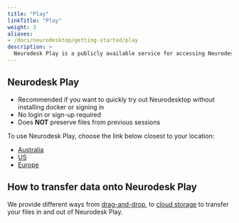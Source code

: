```yaml
---
title: "Play"
linkTitle: "Play"
weight: 3
aliases:
- /docs/neurodesktop/getting-started/play
description: >
  Neurodesk Play is a publicly available service for accessing Neurodesk without any setup
---
```


## Neurodesk Play
- Recommended if you want to quickly try out Neurodesktop without installing docker or signing in
- No login or sign-up required
- Does **NOT** preserve files from previous sessions

<!-- markdown-link-check-disable -->
To use Neurodesk Play, choose the link below closest to your location:
- [Australia](https://play.neurodesk.cloud.edu.au)
- [US](https://play-iowa.neurodesk.org)
- [Europe](https://play-frankfurt.neurodesk.org)
<!-- markdown-link-check-enable -->

## How to transfer data onto Neurodesk Play

We provide different ways from [drag-and-drop](/docs/getting-started/neurodesktop/storage/#drag-and-drop), to [cloud storage](/docs/getting-started/neurodesktop/storage/#cloud-storage) to transfer your files in and out of Neurodesk Play.

